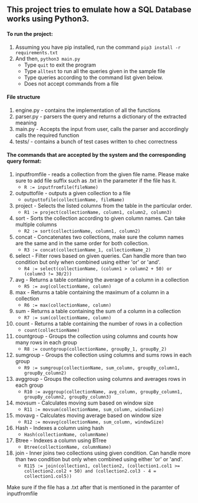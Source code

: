 ## This project tries to emulate how a SQL Database works using Python3. 
#### To run the project:
1. Assuming you have pip installed, run the command `pip3 install -r requirements.txt`
2. And then, `python3 main.py`
    - Type `quit` to exit the program
    - Type `alltest` to run all the queries given in the sample file
    - Type queries according to the command list given below.
    - Does not accept commands from a file
    
#### File structure
1. engine.py - contains the implementation of all the functions
2. parser.py - parsers the query and returns a dictionary of the extracted meaning
3. main.py - Accepts the input from user, calls the parser and accordingly calls the required function
4. tests/ - contains a bunch of test cases written to chec correctness

#### The commands that are accepted by the system and the corresponding query format:
1. inputfromfile - reads a collection from the given file name. Please make sure to add file suffix such as .txt in the parameter if the file has it.
    - `R := inputfromfile(fileName)`
2. outputtofile  - outputs a given collection to a file
    - `outputtofile(collectionName, fileName)`
3. project - Selects the listed columns from the table in the particular order.
    - `R1 := project(collectionName, column1, column2, column3)`
4. sort - Sorts the collection according to given column names. Can take multiple columns
    - `R2 := sort(collectionName, column1, column2)`
5. concat - Concatenates two collections, make sure the column names are the same and in the same order for both collection.
    - `R3 := concat(collectionName_1, collectionName_2)`
6. select - Filter rows based on given queries. Can handle more than two condition but only when combined using either 'or' or 'and'.
    - `R4 := select(collectionName, (column1 > column2 + 50) or (column3 != 30/2))`
7. avg - Returns a table containing the average of a column in a collection
    - `R5 := avg(collectionName, column)`
8. max - Returns a table containing the maximum of a column in a collection
    - `R6 := max(collectionName, column)`
9. sum - Returns a table containing the sum of a column in a collection
    - `R7 := sum(collectionName, column)`
10. count - Returns a table containing the number of rows in a collection
    - `count(collectionName)`
11. countgroup - Groups the collection using columns and counts how many rows in each group
    - `R8 := countgroup(collectionName, groupBy_1, groupBy_2)`
12. sumgroup - Groups the collection using columns and sums rows in each group
    - `R9 := sumgroup(collectionName, sum_column, groupBy_column1, groupBy_column2)`
13. avggroup - Groups the collection using columns and averages rows in each group
    - `R10 := avggroup(collectionName, avg_column, groupBy_column1, groupBy_column2, groupBy_column3)`
14. movsum - Calculates moving sum based on window size
    - `R11 := movsum(collectionName, sum_column, windowSize)`
15. movavg - Calculates moving average based on window size
    - `R12 := movavg(collectionName, sum_column, windowSize)`
16. Hash - Indexes a column using hash
    - `Hash(collectionName, columnName)`
17. Btree - Indexes a column using BTree
    - `Btree(collectionName, columnName)`
18. join - Inner joins two collections using given condition. Can handle more than two condition but only when combined using either 'or' or 'and'.
    - `R115 := join(collection1, collection2, (collection1.col1 >= collection2.col2 + 50) and (collection2.col3 - 4 = collection1.col5))`


Make sure if the file has a .txt after that is mentioned in the paramter of inputfromfile